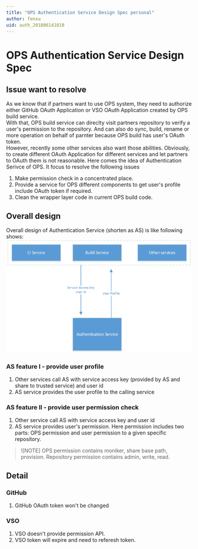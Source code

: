 ```yaml
---
title: "OPS Authentication Service Design Spec personal"
author: fenxu
uid: auth_201806141010
---
```


# OPS Authentication Service Design Spec

## Issue want to resolve
As we know that if partners want to use OPS system, they need to authorize either GitHub OAuth Application or VSO OAuth Application created by OPS build service.  
With that, OPS build service can direclty visit partners repository to verify a user's permission to the repository.
And can also do sync, build, rename or more operation on behalf of parnter because OPS build has user's OAuth token.  
However, recently some other services also want those abilities. Obviously, to create different OAuth Application for different services and let partners to OAuth them is not reasonable.
Here comes the idea of Authentication Serivce of OPS. It focus to resolve the following issues
1. Make permission check in a concentrated place.
2. Provide a service for OPS different components to get user's profile include OAuth token if required.
3. Clean the wrapper layer code in current OPS build code.

## Overall design
Overall design of Authentication Service (shorten as AS) is like following shows:  
![overall workflow](images/authentication_service_overall_workflow.png)  

### AS feature I - provide user profile
1. Other services call AS with service access key (provided by AS and share to trusted service) and user id
2. AS service provides the user profile to the calling service

### AS feature II - provide user permission check
1. Other service call AS with service access key and user id
2. AS service provides user's permission. Here permission includes two parts: OPS permission and user permission to a given specific repository.

> ![NOTE]
> OPS permission contains moniker, share base path, provision.
> Repository permission contains admin, write, read.

## Detail

### GitHub
1. GitHub OAuth token won't be changed

### VSO
1. VSO doesn't provide permission API.
2. VSO token will expire and need to referesh token.
